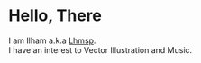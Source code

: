 # Hello, There
I am Ilham a.k.a [Lhmsp](https://github.com/Lhmsp). <br>
I have an interest to Vector Illustration and Music. <br>
